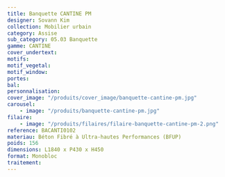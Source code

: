 ```yaml
---
title: Banquette CANTINE PM
designer: Sovann Kim
collection: Mobilier urbain
category: Assise
sub_category: 05.03 Banquette
gamme: CANTINE
cover_undertext:
motifs:
motif_vegetal:
motif_window:
portes:
bal:
personnalisation:
cover_image: "/produits/cover_image/banquette-cantine-pm.jpg"
carousel:
    - image: "/produits/banquette-cantine-pm.jpg"
filaire:
    - image: "/produits/filaires/filaire-banquette-cantine-pm-2.png"
reference: BACANTI0102
materiau: Béton Fibré à Ultra-hautes Performances (BFUP)
poids: 156
dimensions: L1840 x P430 x H450
format: Monobloc
traitement:
---
```

